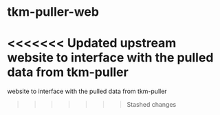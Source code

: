 # tkm-puller-web
<<<<<<< Updated upstream
website to interface with the pulled data from tkm-puller
=======
website to interface with the pulled data from tkm-puller
>>>>>>> Stashed changes
